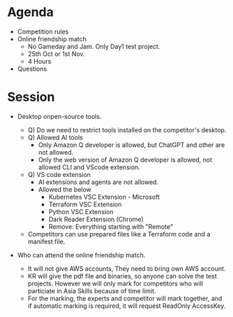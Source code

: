 # Agenda
- Competition rules
- Online friendship match
  - No Gameday and Jam. Only Day1 test project.   
  - 25th Oct or 1st Nov.
  - 4 Hours
- Questions

# Session
- Desktop onpen-source tools.
  - Q) Do we need to restrict tools installed on the competitor's desktop.
  - Q) Allowed AI tools
    - Only Amazon Q developer is allowed, but ChatGPT and other are not allowed.
    - Only the web version of Amazon Q developer is allowed, not allowed CLI and VScode extension.
  - Q) VS code extension
    - AI extensions and agents are not allowed.
    - Allowed the below
      - Kubernetes VSC Extension - Microsoft
      - Terraform VSC Extension
      - Python VSC Extension
      - Dark Reader Extension (Chrome)
      - Remove: Everything starting with "Remote"
  - Competitors can use prepared files like a Terraform code and a manifest file.
  
- Who can attend the online friendship match.
  - It will not give AWS accounts, They need to bring own AWS account.
  - KR will give the pdf file and binaries, so anyone can solve the test projects. However we will only mark for competitors who will particiate in Asia Skills because of time limit.
  - For the marking, the experts and competitor will mark together, and if automatic marking is required, it will request ReadOnly AccessKey.
